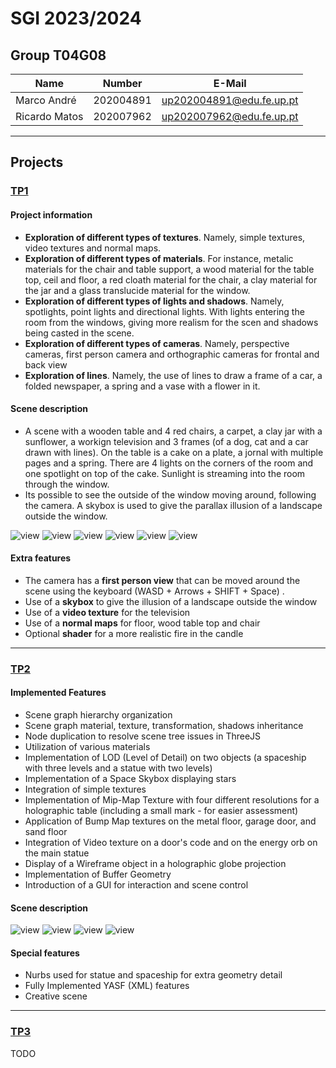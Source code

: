 # SGI 2023/2024

## Group T04G08

| Name          | Number    | E-Mail                     |
| ------------- | --------- | -------------------------- |
| Marco André   | 202004891 | <up202004891@edu.fe.up.pt> |
| Ricardo Matos | 202007962 | <up202007962@edu.fe.up.pt> |

---

## Projects

### [TP1](tp1/README.md)

#### Project information

- **Exploration of different types of textures**. Namely, simple textures, video textures and normal maps.
- **Exploration of different types of materials**. For instance, metalic materials for the chair and table support, a wood material for the table top, ceil and floor, a red cloath material for the chair, a clay material for the jar and a glass translucide material for the window.
- **Exploration of different types of lights and shadows**. Namely, spotlights, point lights and directional lights. With lights entering the room from the windows, giving more realism for the scen and shadows being casted in the scene.
- **Exploration of different types of cameras**. Namely, perspective cameras, first person camera and orthographic cameras for frontal and back view
- **Exploration of lines**. Namely, the use of lines to draw a frame of a car, a folded newspaper, a spring and a vase with a flower in it.

#### Scene description

- A scene with a wooden table and 4 red chairs, a carpet, a clay jar with a sunflower, a workign television and 3 frames (of a dog, cat and a car drawn with lines). On the table is a cake on a plate, a jornal with multiple pages and a spring. There are 4 lights on the corners of the room and one spotlight on top of the cake. Sunlight is streaming into the room through the window.
- Its possible to see the outside of the window moving around, following the camera. A skybox is used to give the parallax illusion of a landscape outside the window.

![view](tp1/screenshots/general_view.png)
![view](tp1/screenshots/cake_jornal.png)
![view](tp1/screenshots/spring.png)
![view](tp1/screenshots/realistic_fire.png)
![view](tp1/screenshots/portraits.png)
![view](tp1/screenshots/tv_vase.png)

#### Extra features

- The camera has a **first person view** that can be moved around the scene using the keyboard (WASD + Arrows + SHIFT + Space) .
- Use of a **skybox** to give the illusion of a landscape outside the window
- Use of a **video texture** for the television
- Use of a **normal maps** for floor, wood table top and chair
- Optional **shader** for a more realistic fire in the candle

---

### [TP2](tp2/README.md)

#### Implemented Features

- Scene graph hierarchy organization
- Scene graph material, texture, transformation, shadows inheritance
- Node duplication to resolve scene tree issues in ThreeJS
- Utilization of various materials
- Implementation of LOD (Level of Detail) on two objects (a spaceship with three levels and a statue with two levels)
- Implementation of a Space Skybox displaying stars
- Integration of simple textures
- Implementation of Mip-Map Texture with four different resolutions for a holographic table (including a small mark - for easier assessment)
- Application of Bump Map textures on the metal floor, garage door, and sand floor
- Integration of Video texture on a door's code and on the energy orb on the main statue
- Display of a Wireframe object in a holographic globe projection
- Implementation of Buffer Geometry
- Introduction of a GUI for interaction and scene control

#### Scene description

![view](tp2/screenshots/main_room.png)
![view](tp2/screenshots/living_room.png)
![view](tp2/screenshots/lod.png)
![view](tp2/screenshots/statue.png)

#### Special features

- Nurbs used for statue and spaceship for extra geometry detail
- Fully Implemented YASF (XML) features
- Creative scene

---

### [TP3](tp3/README.md)

TODO
